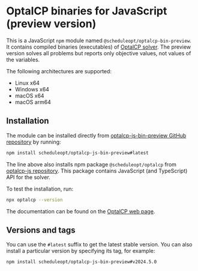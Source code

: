 # OptalCP binaries for JavaScript (preview version)

This is a JavaScript `npm` module named `@scheduleopt/optalcp-bin-preview`.
It contains compiled binaries (executables) of [OptalCP solver](https://optalcp.com).
The preview version solves all problems but reports only objective values, not values of the variables.

The following architectures are supported:

* Linux x64
* Windows x64
* macOS x64
* macOS arm64

## Installation

The module can be installed directly from [optalcp-js-bin-preview GitHub repository](https://github.com/ScheduleOpt/optalcp-js-bin-preview) by running:

```sh
npm install scheduleopt/optalcp-js-bin-preview#latest
```

The line above also installs npm package `@scheduleopt/optalcp` from [optalcp-js repository](https://github.com/ScheduleOpt/optalcp-js).
This package contains JavaScript (and TypeScript) API for the solver.

To test the installation, run:

```sh
npx optalcp --version
```

The documentation can be found on the [OptalCP web page](https://optalcp.com/docs/api).

## Versions and tags

You can use the `#latest` suffix to get the latest stable version.
You can also install a particular version by specifying its tag, for example:

```sh
npm install scheduleopt/optalcp-js-bin-preview#v2024.5.0
```

